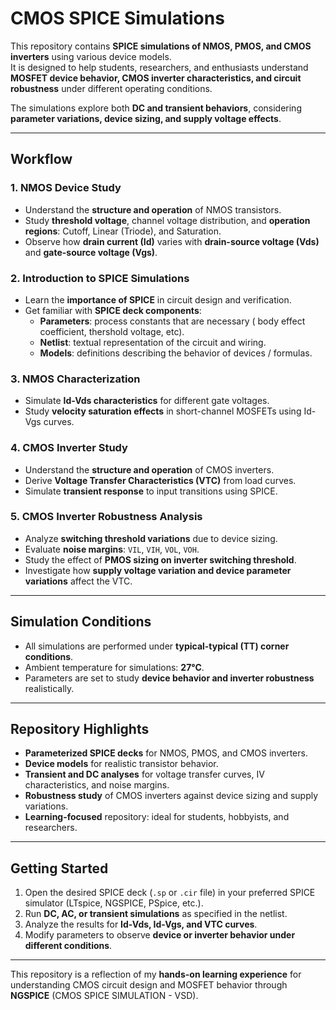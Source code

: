 # CMOS SPICE Simulations

This repository contains **SPICE simulations of NMOS, PMOS, and CMOS inverters** using various device models.  
It is designed to help students, researchers, and enthusiasts understand **MOSFET device behavior, CMOS inverter characteristics, and circuit robustness** under different operating conditions.

The simulations explore both **DC and transient behaviors**, considering **parameter variations, device sizing, and supply voltage effects**. 

---

## Workflow

### 1. NMOS Device Study
- Understand the **structure and operation** of NMOS transistors.
- Study **threshold voltage**, channel voltage distribution, and **operation regions**: Cutoff, Linear (Triode), and Saturation.
- Observe how **drain current (Id)** varies with **drain-source voltage (Vds)** and **gate-source voltage (Vgs)**.

### 2. Introduction to SPICE Simulations
- Learn the **importance of SPICE** in circuit design and verification.
- Get familiar with **SPICE deck components**:
  - **Parameters**: process constants that are necessary ( body effect coefficient, thershold voltage, etc).
  - **Netlist**: textual representation of the circuit and wiring.
  - **Models**: definitions describing the behavior of devices / formulas.

### 3. NMOS Characterization
- Simulate **Id-Vds characteristics** for different gate voltages.
- Study **velocity saturation effects** in short-channel MOSFETs using Id-Vgs curves.

### 4. CMOS Inverter Study
- Understand the **structure and operation** of CMOS inverters.
- Derive **Voltage Transfer Characteristics (VTC)** from load curves.
- Simulate **transient response** to input transitions using SPICE.

### 5. CMOS Inverter Robustness Analysis
- Analyze **switching threshold variations** due to device sizing.
- Evaluate **noise margins**: `VIL`, `VIH`, `VOL`, `VOH`.
- Study the effect of **PMOS sizing on inverter switching threshold**.
- Investigate how **supply voltage variation and device parameter variations** affect the VTC.

---

## Simulation Conditions

- All simulations are performed under **typical-typical (TT) corner conditions**.
- Ambient temperature for simulations: **27°C**.
- Parameters are set to study **device behavior and inverter robustness** realistically.

---

## Repository Highlights

- **Parameterized SPICE decks** for NMOS, PMOS, and CMOS inverters.
- **Device models** for realistic transistor behavior.
- **Transient and DC analyses** for voltage transfer curves, IV characteristics, and noise margins.
- **Robustness study** of CMOS inverters against device sizing and supply variations.
- **Learning-focused** repository: ideal for students, hobbyists, and researchers.

---

## Getting Started

1. Open the desired SPICE deck (`.sp` or `.cir` file) in your preferred SPICE simulator (LTspice, NGSPICE, PSpice, etc.).
2. Run **DC, AC, or transient simulations** as specified in the netlist.
3. Analyze the results for **Id-Vds, Id-Vgs, and VTC curves**.
4. Modify parameters to observe **device or inverter behavior under different conditions**.

---

This repository is a reflection of my **hands-on learning experience** for understanding CMOS circuit design and MOSFET behavior through **NGSPICE** (CMOS SPICE SIMULATION - VSD).
